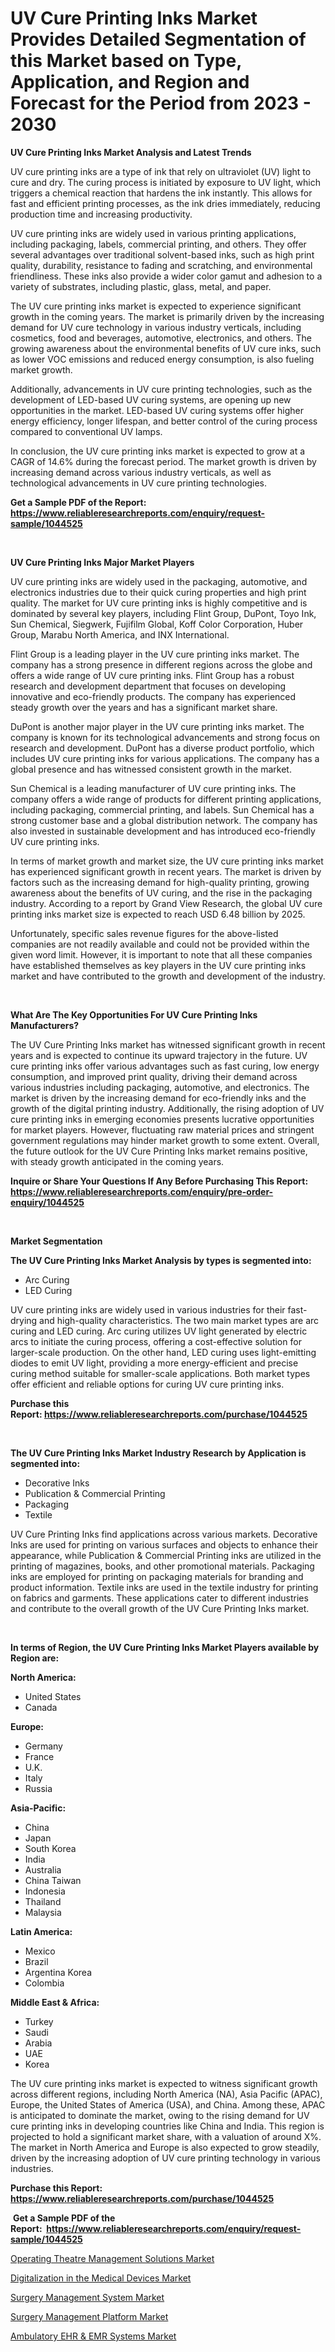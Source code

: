 <p><h1>UV Cure Printing Inks Market Provides Detailed Segmentation of this Market based on Type, Application, and Region and Forecast for the Period from 2023 - 2030</h1></p><p><strong>UV Cure Printing Inks Market Analysis and Latest Trends</strong></p>
<p><p>UV cure printing inks are a type of ink that rely on ultraviolet (UV) light to cure and dry. The curing process is initiated by exposure to UV light, which triggers a chemical reaction that hardens the ink instantly. This allows for fast and efficient printing processes, as the ink dries immediately, reducing production time and increasing productivity.</p><p>UV cure printing inks are widely used in various printing applications, including packaging, labels, commercial printing, and others. They offer several advantages over traditional solvent-based inks, such as high print quality, durability, resistance to fading and scratching, and environmental friendliness. These inks also provide a wider color gamut and adhesion to a variety of substrates, including plastic, glass, metal, and paper.</p><p>The UV cure printing inks market is expected to experience significant growth in the coming years. The market is primarily driven by the increasing demand for UV cure technology in various industry verticals, including cosmetics, food and beverages, automotive, electronics, and others. The growing awareness about the environmental benefits of UV cure inks, such as lower VOC emissions and reduced energy consumption, is also fueling market growth.</p><p>Additionally, advancements in UV cure printing technologies, such as the development of LED-based UV curing systems, are opening up new opportunities in the market. LED-based UV curing systems offer higher energy efficiency, longer lifespan, and better control of the curing process compared to conventional UV lamps.</p><p>In conclusion, the UV cure printing inks market is expected to grow at a CAGR of 14.6% during the forecast period. The market growth is driven by increasing demand across various industry verticals, as well as technological advancements in UV cure printing technologies.</p></p>
<p><strong>Get a Sample PDF of the Report:&nbsp; <a href="https://www.reliableresearchreports.com/enquiry/request-sample/1044525">https://www.reliableresearchreports.com/enquiry/request-sample/1044525</a></strong></p>
<p>&nbsp;</p>
<p><strong>UV Cure Printing Inks Major Market Players</strong></p>
<p><p>UV cure printing inks are widely used in the packaging, automotive, and electronics industries due to their quick curing properties and high print quality. The market for UV cure printing inks is highly competitive and is dominated by several key players, including Flint Group, DuPont, Toyo Ink, Sun Chemical, Siegwerk, Fujifilm Global, Koff Color Corporation, Huber Group, Marabu North America, and INX International.</p><p>Flint Group is a leading player in the UV cure printing inks market. The company has a strong presence in different regions across the globe and offers a wide range of UV cure printing inks. Flint Group has a robust research and development department that focuses on developing innovative and eco-friendly products. The company has experienced steady growth over the years and has a significant market share.</p><p>DuPont is another major player in the UV cure printing inks market. The company is known for its technological advancements and strong focus on research and development. DuPont has a diverse product portfolio, which includes UV cure printing inks for various applications. The company has a global presence and has witnessed consistent growth in the market.</p><p>Sun Chemical is a leading manufacturer of UV cure printing inks. The company offers a wide range of products for different printing applications, including packaging, commercial printing, and labels. Sun Chemical has a strong customer base and a global distribution network. The company has also invested in sustainable development and has introduced eco-friendly UV cure printing inks.</p><p>In terms of market growth and market size, the UV cure printing inks market has experienced significant growth in recent years. The market is driven by factors such as the increasing demand for high-quality printing, growing awareness about the benefits of UV curing, and the rise in the packaging industry. According to a report by Grand View Research, the global UV cure printing inks market size is expected to reach USD 6.48 billion by 2025.</p><p>Unfortunately, specific sales revenue figures for the above-listed companies are not readily available and could not be provided within the given word limit. However, it is important to note that all these companies have established themselves as key players in the UV cure printing inks market and have contributed to the growth and development of the industry.</p></p>
<p>&nbsp;</p>
<p><strong>What Are The Key Opportunities For UV Cure Printing Inks Manufacturers?</strong></p>
<p><p>The UV Cure Printing Inks market has witnessed significant growth in recent years and is expected to continue its upward trajectory in the future. UV cure printing inks offer various advantages such as fast curing, low energy consumption, and improved print quality, driving their demand across various industries including packaging, automotive, and electronics. The market is driven by the increasing demand for eco-friendly inks and the growth of the digital printing industry. Additionally, the rising adoption of UV cure printing inks in emerging economies presents lucrative opportunities for market players. However, fluctuating raw material prices and stringent government regulations may hinder market growth to some extent. Overall, the future outlook for the UV Cure Printing Inks market remains positive, with steady growth anticipated in the coming years.</p></p>
<p><strong>Inquire or Share Your Questions If Any Before Purchasing This Report: <a href="https://www.reliableresearchreports.com/enquiry/pre-order-enquiry/1044525">https://www.reliableresearchreports.com/enquiry/pre-order-enquiry/1044525</a></strong></p>
<p>&nbsp;</p>
<p><strong>Market Segmentation</strong></p>
<p><strong>The UV Cure Printing Inks Market Analysis by types is segmented into:</strong></p>
<p><ul><li>Arc Curing</li><li>LED Curing</li></ul></p>
<p><p>UV cure printing inks are widely used in various industries for their fast-drying and high-quality characteristics. The two main market types are arc curing and LED curing. Arc curing utilizes UV light generated by electric arcs to initiate the curing process, offering a cost-effective solution for larger-scale production. On the other hand, LED curing uses light-emitting diodes to emit UV light, providing a more energy-efficient and precise curing method suitable for smaller-scale applications. Both market types offer efficient and reliable options for curing UV cure printing inks.</p></p>
<p><strong>Purchase this Report:&nbsp;<a href="https://www.reliableresearchreports.com/purchase/1044525">https://www.reliableresearchreports.com/purchase/1044525</a></strong></p>
<p>&nbsp;</p>
<p><strong>The UV Cure Printing Inks Market Industry Research by Application is segmented into:</strong></p>
<p><ul><li>Decorative Inks</li><li>Publication & Commercial Printing</li><li>Packaging</li><li>Textile</li></ul></p>
<p><p>UV Cure Printing Inks find applications across various markets. Decorative Inks are used for printing on various surfaces and objects to enhance their appearance, while Publication & Commercial Printing inks are utilized in the printing of magazines, books, and other promotional materials. Packaging inks are employed for printing on packaging materials for branding and product information. Textile inks are used in the textile industry for printing on fabrics and garments. These applications cater to different industries and contribute to the overall growth of the UV Cure Printing Inks market.</p></p>
<p>&nbsp;</p>
<p><strong>In terms of Region, the UV Cure Printing Inks Market Players available by Region are:</strong></p>
<p>
    <p> <strong> North America: </strong>
        <ul>
            <li>United States</li>
            <li>Canada</li>
        </ul>
        </p> 
    <p> <strong> Europe: </strong>
        <ul>
            <li>Germany</li>
            <li>France</li>
            <li>U.K.</li>
            <li>Italy</li>
            <li>Russia</li>
        </ul>
        </p> 
    <p> <strong> Asia-Pacific: </strong>
        <ul>
            <li>China</li>
            <li>Japan</li>
            <li>South Korea</li>
            <li>India</li>
            <li>Australia</li>
            <li>China Taiwan</li>
            <li>Indonesia</li>
            <li>Thailand</li>
            <li>Malaysia</li>
        </ul>
        </p> 
    <p> <strong> Latin America: </strong>
        <ul>
            <li>Mexico</li>
            <li>Brazil</li>
            <li>Argentina Korea</li>
            <li>Colombia</li>
        </ul>
        </p> 
    <p> <strong> Middle East & Africa: </strong>
        <ul>
            <li>Turkey</li>
            <li>Saudi</li>
            <li>Arabia</li>
            <li>UAE</li>
            <li>Korea</li>
        </ul>
    </p>
    </p>
<p><p>The UV cure printing inks market is expected to witness significant growth across different regions, including North America (NA), Asia Pacific (APAC), Europe, the United States of America (USA), and China. Among these, APAC is anticipated to dominate the market, owing to the rising demand for UV cure printing inks in developing countries like China and India. This region is projected to hold a significant market share, with a valuation of around X%. The market in North America and Europe is also expected to grow steadily, driven by the increasing adoption of UV cure printing technology in various industries.</p></p>
<p><strong>Purchase this Report: <a href="https://www.reliableresearchreports.com/purchase/1044525">https://www.reliableresearchreports.com/purchase/1044525</a></strong></p>
<p>&nbsp;<strong>Get a Sample PDF of the Report:&nbsp;&nbsp;<a href="https://www.reliableresearchreports.com/enquiry/request-sample/1044525">https://www.reliableresearchreports.com/enquiry/request-sample/1044525</a></strong></p>
<p><strong></strong></p>
<p><p><a href="https://medium.com/@dylangilbert65/operating-theatre-management-solutions-market-outlook-industry-overview-and-forecast-2023-to-10c90824a862">Operating Theatre Management Solutions Market</a></p><p><a href="https://medium.com/@jeremybates83/digitalization-in-the-medical-devices-market-trends-and-market-analysis-forecasted-for-period-be9a082f265b">Digitalization in the Medical Devices Market</a></p><p><a href="https://medium.com/@donaldmendez2018/surgery-management-system-market-trends-and-market-analysis-forecasted-for-period-2023-2030-4224723ba81a">Surgery Management System Market</a></p><p><a href="https://medium.com/@randyrose31/surgery-management-platform-market-insights-into-market-cagr-market-trends-and-growth-strategies-1477e0efaae6">Surgery Management Platform Market</a></p><p><a href="https://medium.com/@nicholasstewart02/ambulatory-ehr-amp-emr-systems-market-insight-market-trends-growth-forecasted-from-2023-to-a9444c9330bb">Ambulatory EHR & EMR Systems Market</a></p></p>